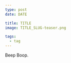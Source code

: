 ```yaml
---
type: post
date: DATE

title: TITLE
image: TITLE_SLUG-teaser.png

tags:
  - tag
---
```


Beep Boop.
